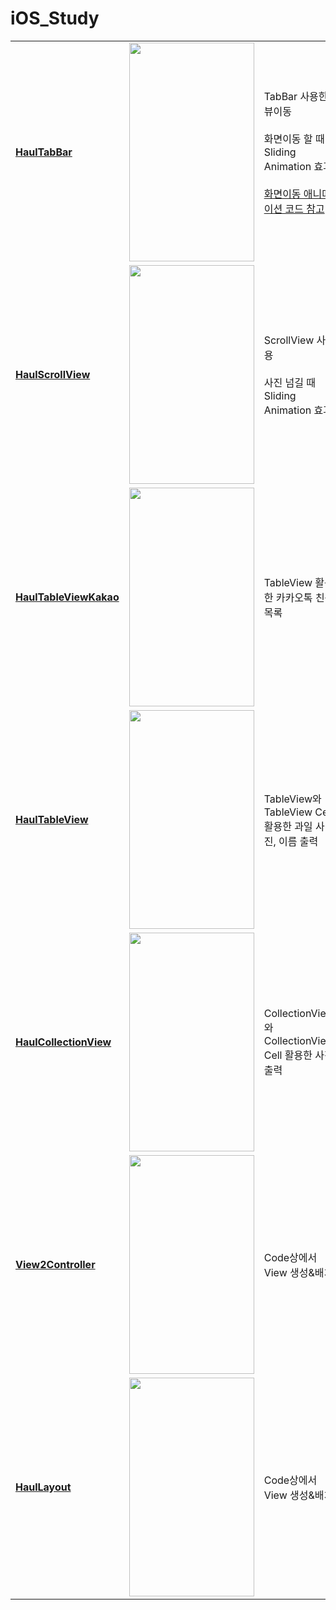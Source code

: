 # iOS_Study


||||
|------|--|---|
|**[HaulTabBar](https://github.com/htj7425/iOS_Study/tree/main/Haul_iOS/HaulTabBar)**|<img src = "https://github.com/htj7425/iOS_Study/assets/43903354/5b9632fd-54d3-40e3-ab17-9e7cd1bbe393" width="200" height="350">|TabBar 사용한 뷰이동 <br><br> 화면이동 할 때 Sliding Animation 효과 <br><br> [화면이동 애니메이션 코드 참고](https://github.com/you6878/HowlTabBarAnim/blob/master/HowlTabBar/AnimUtils.swift)|
|**[HaulScrollView](https://github.com/htj7425/iOS_Study/tree/main/Haul_iOS/HaulScrollView)**|<img src = "https://github.com/htj7425/iOS_Study/assets/43903354/a8c4461f-019d-4272-90a1-c26f795ad549" width="200" height="350">|ScrollView 사용 <br><br> 사진 넘길 때 Sliding Animation 효과|
|**[HaulTableViewKakao](https://github.com/htj7425/iOS_Study/tree/main/Haul_iOS/HaulTableViewKakao)**|<img src = "https://github.com/htj7425/iOS_Study/assets/43903354/01b546c6-dad4-44fe-bb9a-d2bd307751a1" width="200" height="350">|TableView 활용한 카카오톡 친구목록|
|**[HaulTableView](https://github.com/htj7425/iOS_Study/tree/main/Haul_iOS/HaulTableView)**|<img src = "https://github.com/htj7425/iOS_Study/assets/43903354/0d1db7d2-8ecf-49f0-bdc5-868d1907e345" width="200" height="350">|TableView와 TableView Cell 활용한 과일 사진, 이름 출력|
|**[HaulCollectionView](https://github.com/htj7425/iOS_Study/tree/main/Haul_iOS/HaulCollectionView)**|<img src = "https://github.com/htj7425/iOS_Study/assets/43903354/893f34a9-4a26-4a5e-bb22-d6eb99121c87" width="200" height="350">|CollectionView와 CollectionView Cell 활용한 사진 출력|
|**[View2Controller](https://github.com/htj7425/iOS_Study/tree/main/Haul_iOS/View2Controller)**|<img src = "https://github.com/htj7425/iOS_Study/assets/43903354/3cc2fccb-3715-4747-993f-4479cb1b2fdf" width="200" height="350">|Code상에서 View 생성&배치|
|**[HaulLayout](https://github.com/htj7425/iOS_Study/tree/main/Haul_iOS/HaulLayout)**|<img src = "https://github.com/htj7425/iOS_Study/assets/43903354/1992c9d5-6dbd-45ce-9fcd-59d9f1563f69" width="200" height="350">|Code상에서 View 생성&배치|






